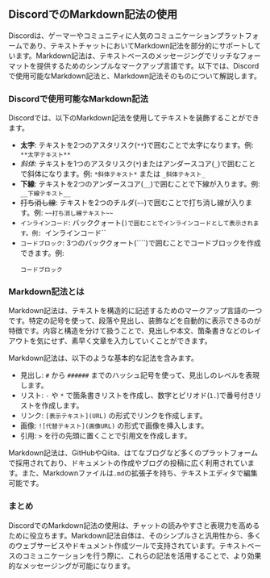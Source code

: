 ## DiscordでのMarkdown記法の使用

Discordは、ゲーマーやコミュニティに人気のコミュニケーションプラットフォームであり、テキストチャットにおいてMarkdown記法を部分的にサポートしています。Markdown記法は、テキストベースのメッセージングでリッチなフォーマットを提供するためのシンプルなマークアップ言語です。以下では、Discordで使用可能なMarkdown記法と、Markdown記法そのものについて解説します。

### Discordで使用可能なMarkdown記法

Discordでは、以下のMarkdown記法を使用してテキストを装飾することができます。

- **太字**: テキストを2つのアスタリスク(`**`)で囲むことで太字になります。例: `**太字テキスト**`
- *斜体*: テキストを1つのアスタリスク(`*`)またはアンダースコア(`_`)で囲むことで斜体になります。例: `*斜体テキスト*` または `_斜体テキスト_`
- __下線__: テキストを2つのアンダースコア(`__`)で囲むことで下線が入ります。例: `__下線テキスト__`
- ~~打ち消し線~~: テキストを2つのチルダ(`~~`)で囲むことで打ち消し線が入ります。例: `~~打ち消し線テキスト~~`
- `インラインコード`: バッククォート(``)で囲むことでインラインコードとして表示されます。例: ``インラインコード``
- ```コードブロック```: 3つのバッククォート(````)で囲むことでコードブロックを作成できます。例: 
  ```
  コードブロック
  ```

### Markdown記法とは

Markdown記法は、テキストを構造的に記述するためのマークアップ言語の一つです。特定の記号を使って、段落や見出し、装飾などを自動的に表示できるのが特徴です。内容と構造を分けて扱うことで、見出しや本文、箇条書きなどのレイアウトを気にせず、素早く文章を入力していくことができます。

Markdown記法は、以下のような基本的な記法を含みます。

- 見出し: `#` から `######` までのハッシュ記号を使って、見出しのレベルを表現します。
- リスト: `-` や `*` で箇条書きリストを作成し、数字とピリオド(`1.`)で番号付きリストを作成します。
- リンク: `[表示テキスト](URL)` の形式でリンクを作成します。
- 画像: `![代替テキスト](画像URL)` の形式で画像を挿入します。
- 引用: `>` を行の先頭に置くことで引用文を作成します。

Markdown記法は、GitHubやQiita、はてなブログなど多くのプラットフォームで採用されており、ドキュメントの作成やブログの投稿に広く利用されています。また、Markdownファイルは`.md`の拡張子を持ち、テキストエディタで編集可能です。

### まとめ

DiscordでのMarkdown記法の使用は、チャットの読みやすさと表現力を高めるために役立ちます。Markdown記法自体は、そのシンプルさと汎用性から、多くのウェブサービスやドキュメント作成ツールで支持されています。テキストベースのコミュニケーションを行う際に、これらの記法を活用することで、より効果的なメッセージングが可能になります。